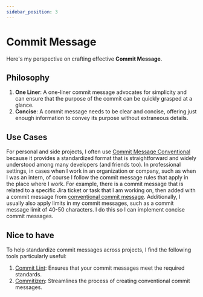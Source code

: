 ```yaml
---
sidebar_position: 3
---
```


# Commit Message

Here's my perspective on crafting effective **Commit Message**.

## Philosophy

1. **One Liner**: A one-liner commit message advocates for simplicity and can ensure that the purpose of the commit can be quickly grasped at a glance.
2. **Concise**: A commit message needs to be clear and concise, offering just enough information to convey its purpose without extraneous details.

## Use Cases

For personal and side projects, I often use [Commit Message Conventional](https://www.conventionalcommits.org/en/v1.0.0/) because it provides a standardized format that is straightforward and widely understood among many developers (and friends too). In professional settings, in cases when I work in an organization or company, such as when I was an intern, of course I follow the commit message rules that apply in the place where I work. For example, there is a commit message that is related to a specific Jira ticket or task that I am working on, then added with a commit message from [conventional commit message](https://www.conventionalcommits.org/en/v1.0.0/). Additionally, I usually also apply limits in my commit messages, such as a commit message limit of 40-50 characters. I do this so I can implement concise commit messages.

## Nice to have

To help standardize commit messages across projects, I find the following tools particularly useful:

1. [Commit Lint](https://commitlint.js.org/): Ensures that your commit messages meet the required standards.
2. [Commitizen](https://commitizen.github.io/cz-cli/): Streamlines the process of creating conventional commit messages.